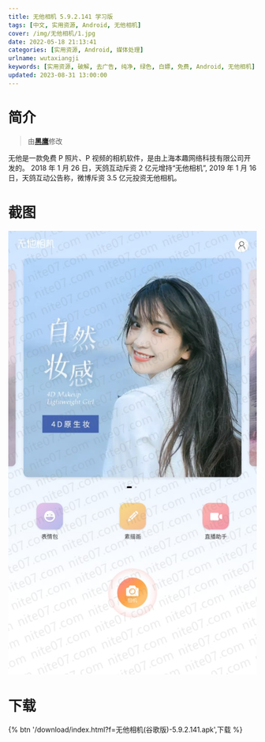 ```yaml
---
title: 无他相机 5.9.2.141 学习版
tags: [中文, 实用资源, Android, 无他相机]
cover: /img/无他相机/1.jpg
date: 2022-05-18 21:13:41
categories: [实用资源, Android, 媒体处理]
urlname: wutaxiangji
keywords: [实用资源, 破解, 去广告, 纯净, 绿色, 白嫖, 免费, Android, 无他相机]
updated: 2023-08-31 13:00:00
---
```


# 简介

> 由[**黑鹰**](/laiyuan)修改

无他是一款免费 P 照片、P 视频的相机软件，是由上海本趣网络科技有限公司开发的。 2018 年 1 月 26 日，天鸽互动斥资 2 亿元增持“无他相机”, 2019 年 1 月 16 日，天鸽互动公告称，微博斥资 3.5 亿元投资无他相机。

# 截图

![](/img/无他相机/2.jpg)

# 下载

{% btn '/download/index.html?f=无他相机(谷歌版)-5.9.2.141.apk',下载 %}
